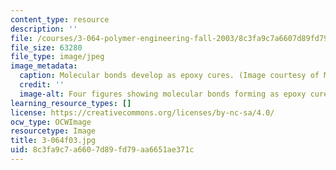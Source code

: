 ```yaml
---
content_type: resource
description: ''
file: /courses/3-064-polymer-engineering-fall-2003/8c3fa9c7a6607d89fd79aa6651ae371c_3-064f03.jpg
file_size: 63280
file_type: image/jpeg
image_metadata:
  caption: Molecular bonds develop as epoxy cures. (Image courtesy of MIT OpenCourseWare.)
  credit: ''
  image-alt: Four figures showing molecular bonds forming as epoxy cures.
learning_resource_types: []
license: https://creativecommons.org/licenses/by-nc-sa/4.0/
ocw_type: OCWImage
resourcetype: Image
title: 3-064f03.jpg
uid: 8c3fa9c7-a660-7d89-fd79-aa6651ae371c
---
```

